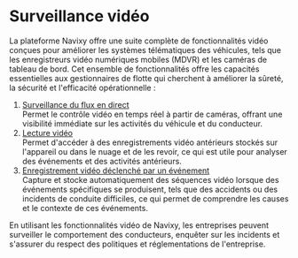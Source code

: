 # Surveillance vidéo

La plateforme Navixy offre une suite complète de fonctionnalités vidéo conçues pour améliorer les systèmes télématiques des véhicules, tels que les enregistreurs vidéo numériques mobiles (MDVR) et les caméras de tableau de bord. Cet ensemble de fonctionnalités offre les capacités essentielles aux gestionnaires de flotte qui cherchent à améliorer la sûreté, la sécurité et l'efficacité opérationnelle :

1. [Surveillance du flux en direct](./surveillance-video/surveillance-du-flux-en-direct.md)  
Permet le contrôle vidéo en temps réel à partir de caméras, offrant une visibilité immédiate sur les activités du véhicule et du conducteur.
2. [Lecture vidéo](./surveillance-video/lecture-video.md)  
Permet d'accéder à des enregistrements vidéo antérieurs stockés sur l'appareil ou dans le nuage et de les revoir, ce qui est utile pour analyser des événements et des activités antérieurs.
3. [Enregistrement vidéo déclenché par un événement](./surveillance-video/enregistrement-video-declenche-par-un-evenement.md)  
Capture et stocke automatiquement des séquences vidéo lorsque des événements spécifiques se produisent, tels que des accidents ou des incidents de conduite difficiles, ce qui permet de comprendre les causes et le contexte de ces événements.

En utilisant les fonctionnalités vidéo de Navixy, les entreprises peuvent surveiller le comportement des conducteurs, enquêter sur les incidents et s'assurer du respect des politiques et réglementations de l'entreprise.